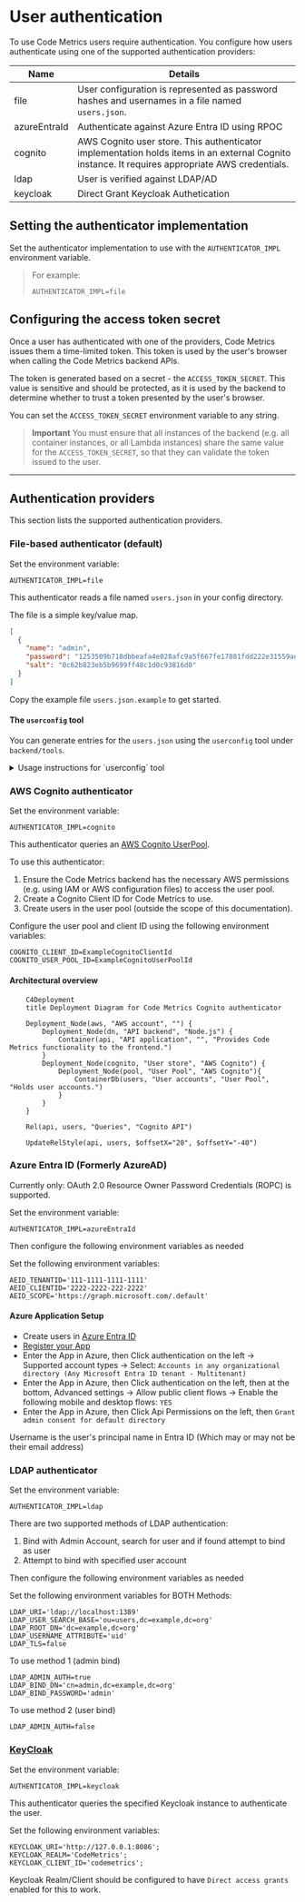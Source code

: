 # User authentication

To use Code Metrics users require authentication. You configure how users authenticate using one of the supported authentication providers:

| Name         | Details                                                                                                                                         |
|--------------|-------------------------------------------------------------------------------------------------------------------------------------------------|
| file         | User configuration is represented as password hashes and usernames in a file named `users.json`.                                                |
| azureEntraId | Authenticate against Azure Entra ID using RPOC                                                                                                  |
| cognito      | AWS Cognito user store. This authenticator implementation holds items in an external Cognito instance. It requires appropriate AWS credentials. |
| ldap         | User is verified against LDAP/AD                                                                                                                |
| keycloak     | Direct Grant Keycloak Authetication                                                                                                             |

## Setting the authenticator implementation

Set the authenticator implementation to use with the `AUTHENTICATOR_IMPL` environment variable.

> For example:
>
> ```
> AUTHENTICATOR_IMPL=file
> ```

## Configuring the access token secret

Once a user has authenticated with one of the providers, Code Metrics issues them a time-limited token. This token is used by the user's browser when calling the Code Metrics backend APIs.

The token is generated based on a secret - the `ACCESS_TOKEN_SECRET`. This value is sensitive and should be protected, as it is used by the backend to determine whether to trust a token presented by the user's browser.

You can set the `ACCESS_TOKEN_SECRET` environment variable to any string.

> **Important**
> You must ensure that all instances of the backend (e.g. all container instances, or all Lambda instances) share the same value for the `ACCESS_TOKEN_SECRET`, so that they can validate the token issued to the user.

---

## Authentication providers

This section lists the supported authentication providers.

### File-based authenticator (default)

Set the environment variable:

```
AUTHENTICATOR_IMPL=file
```

This authenticator reads a file named `users.json` in your config directory.

The file is a simple key/value map.

```json
[
  {
    "name": "admin",
    "password": "1253509b718dbbeafa4e028afc9a5f667fe17881fdd222e31559ae452029c3a0fe24075565673a9d9ccfd4564bf1a2b9374243ee19b9846256a9b0e260ea0bc0",
    "salt": "0c62b823eb5b9699ff48c1d0c93816d0"
  }
]
```

Copy the example file `users.json.example` to get started.

#### The `userconfig` tool

You can generate entries for the `users.json` using the `userconfig` tool under `backend/tools`.

<details>
<summary>Usage instructions for `userconfig` tool</summary>

Usage:

```
npm run start -- --username <username> --salt <salt>
```

> Note the double dash (`--`) before the arguments when running using `npm`.

If a username and salt are provided, the tool prompts for a password:

```shell
$ npm run start -- -u jane -s somesaltvalue

Set password for jane:
```

Once you type the password, the configuration is generated as follows:

```json
{
  "name": "jane",
  "password": "0f7dee0b90c2e0c1342393153b319d79c421da0ec10248b90a24ea7b78265dc4480d0434fecd3d3b75e7ab7ad221a1f15290ba8b76cd3385ad28e847ecec69ac",
  "salt": "somesaltvalue"
}
```
</details>

### AWS Cognito authenticator

Set the environment variable:

```
AUTHENTICATOR_IMPL=cognito
```

This authenticator queries an [AWS Cognito UserPool](https://docs.aws.amazon.com/cognito/latest/developerguide/cognito-user-identity-pools.html).

To use this authenticator:

1. Ensure the Code Metrics backend has the necessary AWS permissions (e.g. using IAM or AWS configuration files) to access the user pool.
2. Create a Cognito Client ID for Code Metrics to use.
3. Create users in the user pool (outside the scope of this documentation).

Configure the user pool and client ID using the following environment variables:

```
COGNITO_CLIENT_ID=ExampleCognitoClientId
COGNITO_USER_POOL_ID=ExampleCognitoUserPoolId
```

#### Architectural overview

```mermaid
    C4Deployment
    title Deployment Diagram for Code Metrics Cognito authenticator

    Deployment_Node(aws, "AWS account", "") {
        Deployment_Node(dn, "API backend", "Node.js") {
            Container(api, "API application", "", "Provides Code Metrics functionality to the frontend.")
        }
        Deployment_Node(cognito, "User store", "AWS Cognito") {
            Deployment_Node(pool, "User Pool", "AWS Cognito"){
                ContainerDb(users, "User accounts", "User Pool", "Holds user accounts.")
            }
        }
    }

    Rel(api, users, "Queries", "Cognito API")

    UpdateRelStyle(api, users, $offsetX="20", $offsetY="-40")
```

### Azure Entra ID (Formerly AzureAD)

Currently only:  OAuth 2.0 Resource Owner Password Credentials (ROPC) is supported.

Set the environment variable:

```
AUTHENTICATOR_IMPL=azureEntraId
```

Then configure the following environment variables as needed

Set the following environment variables:
```
AEID_TENANTID='111-1111-1111-1111'
AEID_CLIENTID='2222-2222-222-2222'
AEID_SCOPE='https://graph.microsoft.com/.default'
```

#### Azure Application Setup
 * Create users in [Azure Entra ID](https://portal.azure.com/?quickstart=true#view/Microsoft_AAD_IAM/ActiveDirectoryMenuBlade/~/Overview)
 * [Register your App](https://portal.azure.com/?quickstart=true#view/Microsoft_AAD_RegisteredApps/CreateApplicationBlade/isMSAApp~/false)
 * Enter the App in Azure, then Click authentication on the left -> Supported account types -> Select: 	`Accounts in any organizational directory (Any Microsoft Entra ID tenant - Multitenant)`
 * Enter the App in Azure, then Click authentication on the left, then at the bottom, Advanced settings -> Allow public client flows -> Enable the following mobile and desktop flows: `YES`
 * Enter the App in Azure, then Click Api Permissions on the left, then `Grant admin consent for default directory`

Username is the user's principal name in Entra ID (Which may or may not be their email address)


### LDAP authenticator
Set the environment variable:

```
AUTHENTICATOR_IMPL=ldap
```

There are two supported methods of LDAP authentication:
1. Bind with Admin Account, search for user and if found attempt to bind as user
2. Attempt to bind with specified user account

Then configure the following environment variables as needed

Set the following environment variables for BOTH Methods:
```
LDAP_URI='ldap://localhost:1389'
LDAP_USER_SEARCH_BASE='ou=users,dc=example,dc=org'
LDAP_ROOT_DN='dc=example,dc=org'
LDAP_USERNAME_ATTRIBUTE='uid'
LDAP_TLS=false
```

To use method 1 (admin bind)
```
LDAP_ADMIN_AUTH=true
LDAP_BIND_DN='cn=admin,dc=example,dc=org'
LDAP_BIND_PASSWORD='admin'
```

To use method 2 (user bind)
```
LDAP_ADMIN_AUTH=false
```

### [KeyCloak](https://www.keycloak.org/)

Set the environment variable:

```
AUTHENTICATOR_IMPL=keycloak
```

This authenticator queries the specified Keycloak instance to authenticate the user.

Set the following environment variables:
```
KEYCLOAK_URI='http://127.0.0.1:8086';
KEYCLOAK_REALM='CodeMetrics';
KEYCLOAK_CLIENT_ID='codemetrics';
```

Keycloak Realm/Client should be configured to have `Direct access grants` enabled for this to work.
